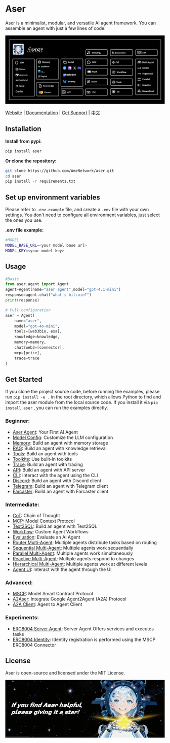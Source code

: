 # Aser

Aser is a minimalist, modular, and versatile AI agent framework. You can assemble an agent with just a few lines of code.

![](./examples/images/architecture.png)

[Website](https://ame.network) | [Documentation](https://docs.ame.network/aser/overview) | [Get Support](https://t.me/hello_rickey) | [中文](./README_CN.md)

## Installation

**Install from pypi:**

```bash
pip install aser
```

**Or clone the repository:**

```bash
git clone https://github.com/AmeNetwork/aser.git
cd aser
pip install -r requirements.txt
```

## Set up environment variables

Please refer to `.env.example` file, and create a `.env` file with your own settings. You don't need to configure all environment variables, just select the ones you use.

**.env file example:**

```bash
#MODEL
MODEL_BASE_URL=<your model base url>
MODEL_KEY=<your model key>
```

## Usage

```python
#Basic
from aser.agent import Agent
agent=Agent(name="aser agent",model="gpt-4.1-mini")
response=agent.chat("what's bitcoin?")
print(response)
```

```python
# Full configuration
aser = Agent(
    name="aser",
    model="gpt-4o-mini",
    tools=[web3bio, exa],
    knowledge=knowledge,
    memory=memory,
    chat2web3=[connector],
    mcp=[price],
    trace=trace
)
```

## Get Started

If you clone the project source code, before running the examples, please run `pip install -e .` in the root directory, which allows Python to find and import the aser module from the local source code. If you install it via `pip install aser` , you can run the examples directly.

### Beginner:

- [Aser Agent](./examples/agent.py): Your First AI Agent
- [Model Config](./examples/agent_model.py): Customize the LLM configuration
- [Memory](./examples/agent_memory.py): Build an agent with memory storage
- [RAG](./examples/agent_knowledge.py): Build an agent with knowledge retrieval
- [Tools](./examples/agent_tools.py): Build an agent with tools
- [Toolkits](./examples/agent_toolkits.py): Use built-in toolkits
- [Trace](./examples/agent_trace.py): Build an agent with tracing
- [API](./examples/agent_api.py): Build an agent with API server
- [CLI](./examples/agent_cli.py): Interact with the agent using the CLI
- [Discord](./examples/agent_discord.py): Build an agent with Discord client
- [Telegram](./examples/agent_telegram.py): Build an agent with Telegram client
- [Farcaster](./examples/agent_farcaster.py): Build an agent with Farcaster client

### Intermediate:

- [CoT](./examples/agent_cot.py): Chain of Thought
- [MCP](./examples/agent_mcp.py): Model Context Protocol 
- [Text2SQL](./examples/agent_text2sql.py): Build an agent with Text2SQL
- [Workflow](./examples/agent_workflow.py): Custom Agent Workflows
- [Evaluation](./examples/agent_evaluation.py): Evaluate an AI Agent
- [Router Multi-Agent](./examples/router_multi_agent.py): Multiple agents distribute tasks based on routing
- [Sequential Multi-Agent](./examples/sequential_multi_agent.py): Multiple agents work sequentially
- [Parallel Multi-Agent](./examples/parallel_multi_agent.py): Multiple agents work simultaneously
- [Reactive Multi-Agent](./examples/reactive_multi_agent.py): Multiple agents respond to changes
- [Hierarchical Multi-Agent](./examples/hierarchical_multi_agent.py): Multiple agents work at different levels
- [Agent UI](https://github.com/AmeNetwork/ame-ui): Interact with the agent through the UI

### Advanced:

- [MSCP](./examples/agent_mcp.py): Model Smart Contract Protocol
- [A2Aser](./examples/a2a_server.py): Integrate Google Agent2Agent (A2A) Protocol
- [A2A Client](./examples/a2a_client.py): Agent to Agent Client

### Experiments:
- [ERC8004 Server Agent](./examples/a2a_erc8004_server.py): Server Agent Offers services and executes tasks
- [ERC8004 Identity](./examples/agent_mscp_erc8004.py): Identity registration is performed using the MSCP ERC8004 Connector

## License
Aser is open-source and licensed under the MIT License.


![](./examples/images/star.png)
